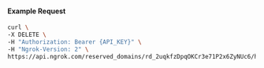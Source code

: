 <!-- Code generated for API Clients. DO NOT EDIT. -->

#### Example Request

```bash
curl \
-X DELETE \
-H "Authorization: Bearer {API_KEY}" \
-H "Ngrok-Version: 2" \
https://api.ngrok.com/reserved_domains/rd_2uqkfzDpqOKCr3e71P2x6ZyNUc6/http_endpoint_configuration
```
